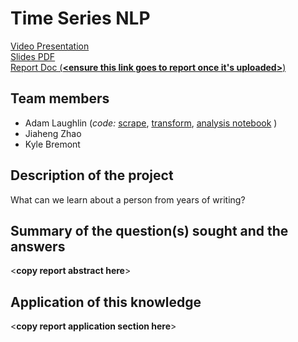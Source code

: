 # Time Series NLP
[Video Presentation](https://github.com/a-laughlin/data-mining-group/blob/master/Group2_TimeSeriesNLP_Part6.mov)  
[Slides PDF](https://github.com/a-laughlin/data-mining-group/blob/master/Group2_TimeSeriesNLP_Part6.pdf)  
[Report Doc (**\<**ensure this link goes to report once it's uploaded**\>**)](https://github.com/a-laughlin/data-mining-group/blob/master/Group2_TimeSeriesNLP_Part4.pdf)  
## Team members
- Adam Laughlin (_code:_ [scrape]( https://github.com/a-laughlin/data-mining-group/blob/master/adam_scraper.js), [transform](https://github.com/a-laughlin/data-mining-group/blob/master/adam_transform.py), [analysis notebook](https://github.com/a-laughlin/data-mining-group/blob/master/adam_analysis.ipynb) )
- Jiaheng Zhao
- Kyle Bremont
## Description of the project
What can we learn about a person from years of writing?
## Summary of the question(s) sought and the answers
  \<**copy report abstract here**\>
## Application of this knowledge
  \<**copy report application section here**\>
